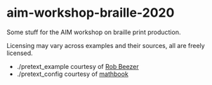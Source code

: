 # aim-workshop-braille-2020

Some stuff for the AIM workshop on braille print production.

Licensing may vary across examples and their sources, all are freely licensed.

* ./pretext_example courtesy of [Rob Beezer](https://github.com/rbeezer/)
* ./pretext_config courtesy of [mathbook](https://github.com/rbeezer/mathbook/tree/dev/script/braille)
